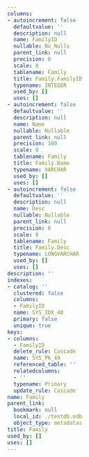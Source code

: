 ```yaml
---
columns:
- autoincrement: false
  defaultvalue: ''
  description: null
  name: FamilyID
  nullable: No_Nulls
  parent_link: null
  precision: 0
  scale: 0
  tablename: Family
  title: Family.FamilyID
  typename: INTEGER
  used_by: []
  uses: []
- autoincrement: false
  defaultvalue: ''
  description: null
  name: Name
  nullable: Nullable
  parent_link: null
  precision: 100
  scale: 0
  tablename: Family
  title: Family.Name
  typename: VARCHAR
  used_by: []
  uses: []
- autoincrement: false
  defaultvalue: ''
  description: null
  name: Desc
  nullable: Nullable
  parent_link: null
  precision: 0
  scale: 0
  tablename: Family
  title: Family.Desc
  typename: LONGVARCHAR
  used_by: []
  uses: []
description: ''
indexes:
- catalog: ''
  clustered: false
  columns:
  - FamilyID
  name: SYS_IDX_48
  primary: false
  unique: true
keys:
- columns:
  - FamilyID
  delete_rule: Cascade
  name: SYS_PK_49
  referenced_table: ''
  relatedcolumns:
  - ''
  typename: Primary
  update_rule: Cascade
name: Family
parent_link:
  bookmark: null
  local_id: ./testdb.odb
  object_type: metadatas
title: Family
used_by: []
uses: []
---
```

